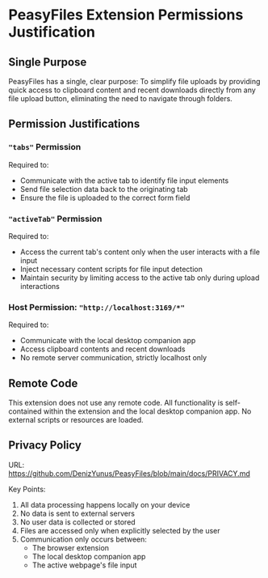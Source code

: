 # PeasyFiles Extension Permissions Justification

## Single Purpose
PeasyFiles has a single, clear purpose: To simplify file uploads by providing quick access to clipboard content and recent downloads directly from any file upload button, eliminating the need to navigate through folders.

## Permission Justifications

### `"tabs"` Permission
Required to:
- Communicate with the active tab to identify file input elements
- Send file selection data back to the originating tab
- Ensure the file is uploaded to the correct form field

### `"activeTab"` Permission
Required to:
- Access the current tab's content only when the user interacts with a file input
- Inject necessary content scripts for file input detection
- Maintain security by limiting access to the active tab only during upload interactions

### Host Permission: `"http://localhost:3169/*"`
Required to:
- Communicate with the local desktop companion app
- Access clipboard contents and recent downloads
- No remote server communication, strictly localhost only

## Remote Code
This extension does not use any remote code. All functionality is self-contained within the extension and the local desktop companion app. No external scripts or resources are loaded.

## Privacy Policy

URL: https://github.com/DenizYunus/PeasyFiles/blob/main/docs/PRIVACY.md

Key Points:
1. All data processing happens locally on your device
2. No data is sent to external servers
3. No user data is collected or stored
4. Files are accessed only when explicitly selected by the user
5. Communication only occurs between:
   - The browser extension
   - The local desktop companion app
   - The active webpage's file input
